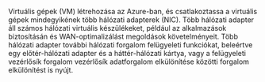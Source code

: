 Virtuális gépek (VM) létrehozása az Azure-ban, és csatlakoztassa a virtuális gépek mindegyikének több hálózati adapterek (NIC). Több hálózati adapter áll számos hálózati virtuális készülékeket, például az alkalmazások biztosításán és WAN-optimalizálást megoldások követelményeit. Több hálózati adapter további hálózati forgalom felügyeleti funkciókat, beleértve egy előtér-hálózati adapter és a háttér-hálózati kártya, vagy a felügyeleti vezérlősík forgalom vezérlősík adatforgalom elkülönítése közötti forgalom elkülönítést is nyújt.

